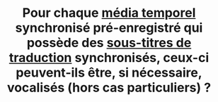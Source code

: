 ---
title: Pour chaque [média temporel](#media-temporel-type-son-video-et-synchronise) synchronisé pré-enregistré qui possède des [sous-titres de traduction](#sous-titres-de-traduction) synchronisés, ceux-ci peuvent-ils être, si nécessaire, vocalisés (hors cas particuliers) ?
---